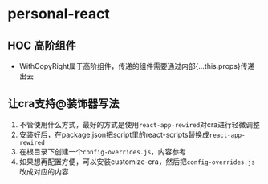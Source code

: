 # personal-react
## HOC 高阶组件
- WithCopyRight属于高阶组件，传递的组件需要通过内部{...this.props}传递出去

## 让cra支持@装饰器写法
1. 不管使用什么方式，最好的方式是使用`react-app-rewired`对cra进行轻微调整
2. 安装好后，在package.json把script里的react-scripts替换成`react-app-rewired`
3. 在根目录下创建一个`config-overrides.js`，内容参考
4. 如果想再配置方便，可以安装customize-cra，然后把`config-overrides.js`改成对应的内容